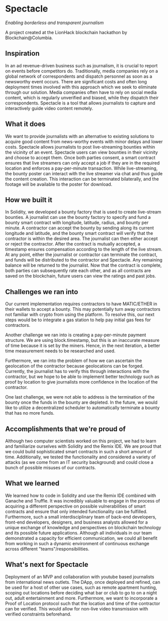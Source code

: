 # Spectacle
_Enabling borderless and transparent journalism_

A project created at the LionHack blockchain hackathon by Blockchain@Columbia.

## Inspiration

In an ad revenue-driven business such as journalism, it is crucial to report on events before competitors do. Traditionally, media companies rely on a global network of correspondents and dispatch personnel as soon as a newsworthy event occurs. There are significant costs and often long deployment times involved with this approach which we seek to eliminate through our solution. Media companies often have to rely on social media content, which is regularly unverified and biased, while they dispatch their correspondents. Spectacle is a tool that allows journalists to capture and interactively guide video content remotely. 

## What it does

We want to provide journalists with an alternative to existing solutions to acquire good content from news-worthy events with minor delays and lower costs. Spectacle allows journalists to post live-streaming bounties within the vicinity of an event. Spectacle users can view bounties in their vicinity and choose to accept them. Once both parties consent, a smart contract ensures that live streamers can only accept a job if they are in the required location and enforces a pay-per-minute transaction. While live-streaming, the bounty poster can interact with the live streamer via chat and thus guide the content creation. This interaction can be terminated bilaterally, and the footage will be available to the poster for download. 

## How we built it

In Solidity, we developed a bounty factory that is used to create live-stream bounties. A journalist can use the bounty factory to specify and fund a bounty smart contract with longitude, latitude, radius, and bounty per minute. A contractor can accept the bounty by sending along its current longitude and latitude, and the bounty smart contract will verify that the contractor is within the desired area. The journalist can then either accept or reject the contractor. After the contract is mutually accepted, a timestamp ensures compensation according to the length of the live stream. At any point, either the journalist or contractor can terminate the contract, and funds will be distributed to the contractor and Spectacle. Any remaining balance will be returned to the journalist. Now that the contract is complete, both parties can subsequently rate each other, and as all contracts are saved on the blockchain, future users can view the ratings and past jobs.


## Challenges we ran into

Our current implementation requires contractors to have MATIC/ETHER in their wallets to accept a bounty. This may potentially turn away contractors not familiar with crypto from using the platform. To resolve this, our next steps would be to integrate a gas station to help pay initial gas fees for contractors. 

Another challenge we ran into is creating a pay-per-minute payment structure. We are using block.timestamp, but this is an inaccurate measure of time because it is set by the miners. Hence, in the next iteration, a better time measurement needs to be researched and used.

Furthermore, we ran into the problem of how we can ascertain the geolocation of the contractor because geolocations can be forged. Currently, the journalist has to verify this through interactions with the contractor, but we hope to be able to implement better technology such as proof by location to give journalists more confidence in the location of the contractor.

One last challenge, we were not able to address is the termination of the bounty once the funds in the bounty are depleted. In the future, we would like to utilize a decentralized scheduler to automatically terminate a bounty that has no more funds.


## Accomplishments that we're proud of

Although two computer scientists worked on this project, we had to learn and familiarize ourselves with Solidity and the Remix IDE. We are proud that we could build sophisticated smart contracts in such a short amount of time. Additionally, we tested the functionality and considered a variety of attacks (as we come from an IT security background) and could close a bunch of possible misuses of our contracts. 

## What we learned

We learned how to code in Solidity and use the Remix IDE combined with Ganache and Truffle. It was incredibly valuable to engage in the process of acquiring a different perspective on possible vulnerabilities of smart contracts and ensure that only intended functionality can be fulfilled. 
Furthermore, such a small interdisciplinary team of back-end developers, front-end developers, designers, and business analysts allowed for a unique exchange of knowledge and perspectives on blockchain technology and its possible future applications. Although all individuals in our team demonstrated a capacity for efficient communication, we could all benefit from working in such a dynamic environment of continuous exchange across different "teams"/responsibilities.


## What's next for Spectacle

Deployment of an MVP and collaboration with youtube based journalists from international news outlets. The DApp, once deployed and refined, can be used for a host of other use cases, such as remote apartment hunting, scoping out locations before deciding what bar or club to go to on a night out, adult entertainment and more. 
Furthermore, we want to incorporate a Proof of Location protocol such that the location and time of the contractor can be verified. This would allow for non-live video transmission with verified constraints beforehand.
